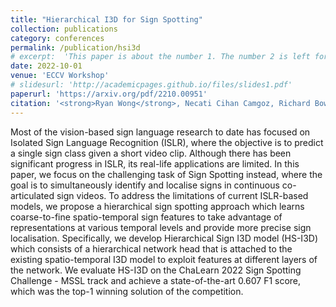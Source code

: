 ```yaml
---
title: "Hierarchical I3D for Sign Spotting"
collection: publications
category: conferences
permalink: /publication/hsi3d
# excerpt:  'This paper is about the number 1. The number 2 is left for future work.'
date: 2022-10-01
venue: 'ECCV Workshop'
# slidesurl: 'http://academicpages.github.io/files/slides1.pdf'
paperurl: 'https://arxiv.org/pdf/2210.00951'
citation: '<strong>Ryan Wong</strong>, Necati Cihan Camgoz, Richard Bowden'
---
```


Most of the vision-based sign language research to date has focused on Isolated Sign Language Recognition (ISLR), where the objective is to predict a single sign class given a short video clip. Although there has been significant progress in ISLR, its real-life applications are limited. In this paper, we focus on the challenging task of Sign Spotting instead, where the goal is to simultaneously identify and localise signs in continuous co-articulated sign videos. To address the limitations of current ISLR-based models, we propose a hierarchical sign spotting approach which learns coarse-to-fine spatio-temporal sign features to take advantage of representations at various temporal levels and provide more precise sign localisation. Specifically, we develop Hierarchical Sign I3D model (HS-I3D) which consists of a hierarchical network head that is attached to the existing spatio-temporal I3D model to exploit features at different layers of the network. We evaluate HS-I3D on the ChaLearn 2022 Sign Spotting Challenge - MSSL track and achieve a state-of-the-art $0.607$ F1 score, which was the top-1 winning solution of the competition.